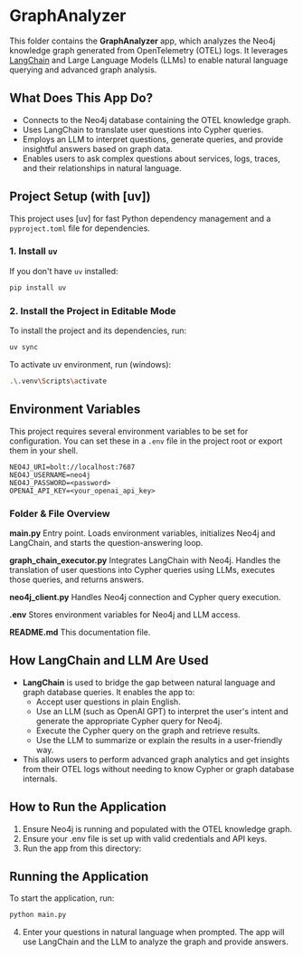 # GraphAnalyzer

This folder contains the **GraphAnalyzer** app, which analyzes the Neo4j knowledge graph generated from OpenTelemetry (OTEL) logs. It leverages [LangChain](https://python.langchain.com/) and Large Language Models (LLMs) to enable natural language querying and advanced graph analysis.

## What Does This App Do?

- Connects to the Neo4j database containing the OTEL knowledge graph.
- Uses LangChain to translate user questions into Cypher queries.
- Employs an LLM to interpret questions, generate queries, and provide insightful answers based on graph data.
- Enables users to ask complex questions about services, logs, traces, and their relationships in natural language.

## Project Setup (with [uv])

This project uses [uv] for fast Python dependency management and a `pyproject.toml` file for dependencies.

### 1. Install `uv`

If you don't have `uv` installed:
```sh
pip install uv
```
### 2. Install the Project in Editable Mode

To install the project and its dependencies, run:
```sh
uv sync
```
To activate uv environment, run (windows):
```sh
.\.venv\Scripts\activate
```
## Environment Variables

This project requires several environment variables to be set for configuration. You can set these in a `.env` file in the project root or export them in your shell.

```dotenv
NEO4J_URI=bolt://localhost:7687
NEO4J_USERNAME=neo4j
NEO4J_PASSWORD=<password>
OPENAI_API_KEY=<your_openai_api_key>
```
### Folder & File Overview
**main.py**
Entry point. Loads environment variables, initializes Neo4j and LangChain, and starts the question-answering loop.

**graph_chain_executor.py**
Integrates LangChain with Neo4j. Handles the translation of user questions into Cypher queries using LLMs, executes those queries, and returns answers.

**neo4j_client.py**
Handles Neo4j connection and Cypher query execution.

**.env**
Stores environment variables for Neo4j and LLM access.

**README.md**
This documentation file.

## How LangChain and LLM Are Used
- **LangChain** is used to bridge the gap between natural language and graph database queries. It enables the app to:
   - Accept user questions in plain English.
   - Use an LLM (such as OpenAI GPT) to interpret the user's intent and generate the appropriate Cypher query for Neo4j.
   - Execute the Cypher query on the graph and retrieve results.
   - Use the LLM to summarize or explain the results in a user-friendly way.
- This allows users to perform advanced graph analytics and get insights from their OTEL logs without needing to know Cypher or graph database internals.

## How to Run the Application
1. Ensure Neo4j is running and populated with the OTEL knowledge graph.
2. Ensure your .env file is set up with valid credentials and API keys.
3. Run the app from this directory:

## Running the Application

To start the application, run:

```sh
python main.py
```

4. Enter your questions in natural language when prompted. The app will use LangChain and the LLM to analyze the graph and provide answers.
